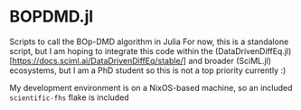 # BOPDMD.jl
Scripts to call the BOp-DMD algorithm in Julia
For now, this is a standalone script, but I am hoping to integrate this code within the (DataDrivenDiffEq.jl)[https://docs.sciml.ai/DataDrivenDiffEq/stable/] and broader (SciML.jl) ecosystems, but I am a PhD student so this is not a top priority currently :) 

My development environment is on a NixOS-based machine, so an included `scientific-fhs` flake is included